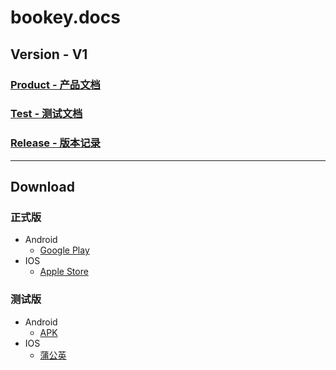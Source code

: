 # bookey.docs

## Version - V1

### [Product - 产品文档](https://github.com/bookey-dev/bookey.docs/issues/1)

### [Test - 测试文档](https://github.com/bookey-dev/bookey.docs/issues/3)

### [Release - 版本记录](https://github.com/bookey-dev/bookey.docs/issues/5)

--- 

## Download

### 正式版
- Android
   - [Google Play](https://play.google.com/store/apps/details?id=app.bookey)
- IOS
   - [Apple Store](https://apps.apple.com/cn/app/id1490069864)

### 测试版
- Android
   - [APK](https://wxit.oss-cn-shanghai.aliyuncs.com/apk/bookey/bookey-beta-release.apk)
- IOS
   - [蒲公英](https://www.pgyer.com/hwqs)
